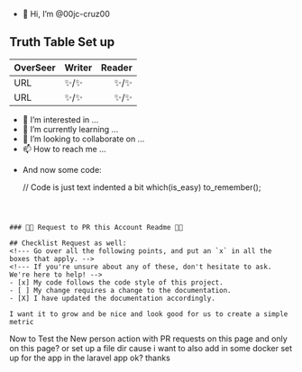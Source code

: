 - 👋 Hi, I’m @00jc-cruz00
## Truth Table Set up ##
| OverSeer | Writer | Reader  |
| ------ | ------ | -----: |
|  URL  | ✨/✨  |✨/✨|
|  URL  |  ✨/✨  |  ✨/✨ |
- 👀 I’m interested in ...
- 🌱 I’m currently learning ...
- 💞️ I’m looking to collaborate on ...
- 📫 How to reach me ...

<!---
00jc-cruz00/00jc-cruz00 is a ✨ special ✨ repository because its `README.md` (this file) appears on your GitHub profile.
You can click the Preview link to take a look at your changes.
--->
- And now some code:

    // Code is just text indented a bit
    which(is_easy) to_remember();

~~~



### 🌱🌱 Request to PR this Account Readme 🌱🌱

## Checklist Request as well:
<!--- Go over all the following points, and put an `x` in all the boxes that apply. -->
<!--- If you're unsure about any of these, don't hesitate to ask. We're here to help! -->
- [x] My code follows the code style of this project.
- [ ] My change requires a change to the documentation.
- [X] I have updated the documentation accordingly.

I want it to grow and be nice and look good for us to create a simple metric

~~~
Now to Test the New person action with PR requests on this page and only on this page?
or set up a file dir cause i want to also add in some docker set up for the app in the laravel app ok?
thanks
~~~


